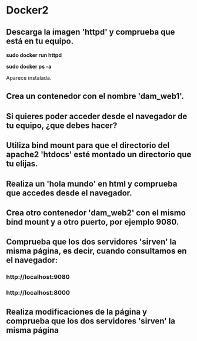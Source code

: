 # Docker2

## Descarga la imagen 'httpd' y comprueba que está en tu equipo.

**sudo docker run httpd**

**sudo docker ps -a**

Aparece instalada.

## Crea un contenedor con el nombre 'dam_web1'.


## Si quieres poder acceder desde el navegador de tu equipo, ¿que debes hacer?


## Utiliza bind mount para que el directorio del apache2 'htdocs' esté montado un directorio que tu elijas.

## Realiza un 'hola mundo' en html y comprueba que accedes desde el navegador. 

## Crea otro contenedor 'dam_web2' con el mismo bind mount y a otro puerto, por ejemplo 9080.

## Comprueba que los dos servidores 'sirven' la misma página, es decir, cuando consultamos en el navegador:

### http://localhost:9080 
### http://localhost:8000

## Realiza modificaciones de la página y comprueba que los dos servidores 'sirven' la misma página
